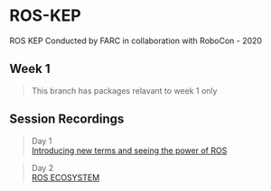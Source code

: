# ROS-KEP
ROS KEP Conducted by FARC in collaboration with RoboCon - 2020

## Week 1
> This branch has packages relavant to week 1 only

## Session Recordings

> Day 1  
> [Introducing new terms and seeing the power of ROS](https://drive.google.com/file/d/1tgAis0JBvSYxp3FoOYPy4BqRG2O1wXnr/view?usp=sharing)

> Day 2   
> [ROS ECOSYSTEM](https://drive.google.com/file/d/1Hq3cfe1btlRybJjaJsG0Oh_dpNWpzdFz/view?usp=sharing )
